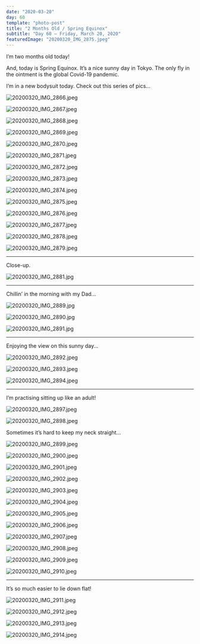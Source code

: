 ```yaml
---
date: "2020-03-20"
day: 60
template: "photo-post"
title: "2 Months Old / Spring Equinox"
subtitle: "Day 60 – Friday, March 20, 2020"
featuredImage: "20200320_IMG_2875.jpeg"
---
```


I’m two months old today!

And, today is Spring Equinox. It’s a nice sunny day in Tokyo. The only fly in the ointment is the global Covid-19 pandemic.

I’m in a new bodysuit today. Check out this series of pics...

![20200320_IMG_2866.jpeg](20200320_IMG_2866.jpeg)

![20200320_IMG_2867.jpeg](20200320_IMG_2867.jpeg)

![20200320_IMG_2868.jpeg](20200320_IMG_2868.jpeg)

![20200320_IMG_2869.jpeg](20200320_IMG_2869.jpeg)

![20200320_IMG_2870.jpeg](20200320_IMG_2870.jpeg)

![20200320_IMG_2871.jpeg](20200320_IMG_2871.jpeg)

![20200320_IMG_2872.jpeg](20200320_IMG_2872.jpeg)

![20200320_IMG_2873.jpeg](20200320_IMG_2873.jpeg)

![20200320_IMG_2874.jpeg](20200320_IMG_2874.jpeg)

![20200320_IMG_2875.jpeg](20200320_IMG_2875.jpeg)

![20200320_IMG_2876.jpeg](20200320_IMG_2876.jpeg)

![20200320_IMG_2877.jpeg](20200320_IMG_2877.jpeg)

![20200320_IMG_2878.jpeg](20200320_IMG_2878.jpeg)

![20200320_IMG_2879.jpeg](20200320_IMG_2879.jpeg)

<hr />

Close-up.

![20200320_IMG_2881.jpg](20200320_IMG_2881.jpg)

<hr />

Chillin’ in the morning with my Dad...

![20200320_IMG_2889.jpg](20200320_IMG_2889.jpg)

![20200320_IMG_2890.jpg](20200320_IMG_2890.jpg)

![20200320_IMG_2891.jpg](20200320_IMG_2891.jpg)

<hr />

Enjoying the view on this sunny day...

![20200320_IMG_2892.jpeg](20200320_IMG_2892.jpeg)

![20200320_IMG_2893.jpeg](20200320_IMG_2893.jpeg)

![20200320_IMG_2894.jpeg](20200320_IMG_2894.jpeg)

<hr />

I’m practising sitting up like an adult!

![20200320_IMG_2897.jpeg](20200320_IMG_2897.jpeg)

![20200320_IMG_2898.jpeg](20200320_IMG_2898.jpeg)

Sometimes it’s hard to keep my neck straight...

![20200320_IMG_2899.jpeg](20200320_IMG_2899.jpeg)

![20200320_IMG_2900.jpeg](20200320_IMG_2900.jpeg)

![20200320_IMG_2901.jpeg](20200320_IMG_2901.jpeg)

![20200320_IMG_2902.jpeg](20200320_IMG_2902.jpeg)

![20200320_IMG_2903.jpeg](20200320_IMG_2903.jpeg)

![20200320_IMG_2904.jpeg](20200320_IMG_2904.jpeg)

![20200320_IMG_2905.jpeg](20200320_IMG_2905.jpeg)

![20200320_IMG_2906.jpeg](20200320_IMG_2906.jpeg)

![20200320_IMG_2907.jpeg](20200320_IMG_2907.jpeg)

![20200320_IMG_2908.jpeg](20200320_IMG_2908.jpeg)

![20200320_IMG_2909.jpeg](20200320_IMG_2909.jpeg)

![20200320_IMG_2910.jpeg](20200320_IMG_2910.jpeg)

<hr />

It’s so much easier to lie down flat!

![20200320_IMG_2911.jpeg](20200320_IMG_2911.jpeg)

![20200320_IMG_2912.jpeg](20200320_IMG_2912.jpeg)

![20200320_IMG_2913.jpeg](20200320_IMG_2913.jpeg)

![20200320_IMG_2914.jpeg](20200320_IMG_2914.jpeg)
